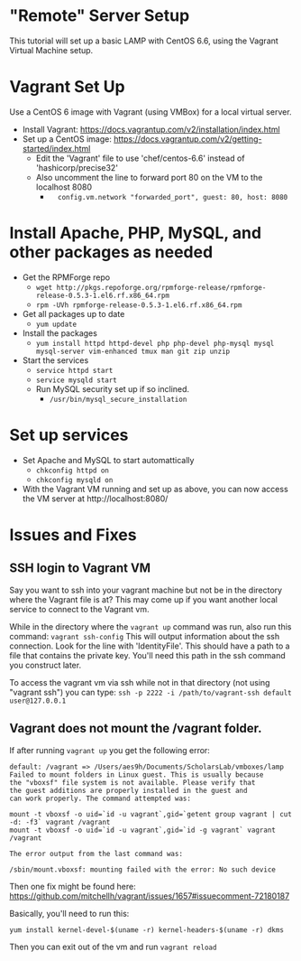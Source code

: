 # "Remote" Server Setup 

This tutorial will set up a basic LAMP with CentOS 6.6, using the Vagrant
Virtual Machine setup.



# Vagrant Set Up

Use a CentOS 6 image with Vagrant (using VMBox) for a local virtual server.

* Install Vagrant: https://docs.vagrantup.com/v2/installation/index.html
* Set up a CentOS image: https://docs.vagrantup.com/v2/getting-started/index.html
    * Edit the 'Vagrant' file to use 'chef/centos-6.6' instead of 'hashicorp/precise32'
    * Also uncomment the line to forward port 80 on the VM to the localhost 8080
        * `  config.vm.network "forwarded_port", guest: 80, host: 8080`

# Install Apache, PHP, MySQL, and other packages as needed
* Get the RPMForge repo 
    * `wget http://pkgs.repoforge.org/rpmforge-release/rpmforge-release-0.5.3-1.el6.rf.x86_64.rpm`
    * `rpm -UVh rpmforge-release-0.5.3-1.el6.rf.x86_64.rpm`
* Get all packages up to date
    * `yum update`
* Install the packages
    * `yum install httpd httpd-devel php php-devel php-mysql mysql mysql-server
    vim-enhanced tmux man git zip unzip`
* Start the services
    * `service httpd start`
    * `service mysqld start`
    * Run MySQL security set up if so inclined.
        * `/usr/bin/mysql_secure_installation`

# Set up services

* Set Apache and MySQL to start automattically
    * `chkconfig httpd on`
    * `chkconfig mysqld on`
* With the Vagrant VM running and set up as above, you can now access the VM
  server at http://localhost:8080/

# Issues and Fixes


## SSH login to Vagrant VM

Say you want to ssh into your vagrant machine but not be in the directory where
the Vagrant file is at? This may come up if you want another local service to
connect to the Vagrant vm.

While in the directory where the `vagrant up` command was run, also run this
command: `vagrant ssh-config` 
This will output information about the ssh connection. Look for the line with
'IdentityFile'. This should have a path to a file that contains the private key.
You'll need this path in the ssh command you construct later.

To access the vagrant vm via ssh while not in that directory (not using "vagrant
ssh") you can type: `ssh -p 2222 -i /path/to/vagrant-ssh default user@127.0.0.1`



## Vagrant does not mount the /vagrant folder.

If after running `vagrant up` you get the following error:

    default: /vagrant => /Users/aes9h/Documents/ScholarsLab/vmboxes/lamp
    Failed to mount folders in Linux guest. This is usually because
    the "vboxsf" file system is not available. Please verify that
    the guest additions are properly installed in the guest and
    can work properly. The command attempted was:

    mount -t vboxsf -o uid=`id -u vagrant`,gid=`getent group vagrant | cut -d: -f3` vagrant /vagrant
    mount -t vboxsf -o uid=`id -u vagrant`,gid=`id -g vagrant` vagrant /vagrant

    The error output from the last command was:

    /sbin/mount.vboxsf: mounting failed with the error: No such device

Then one fix might be found here: https://github.com/mitchellh/vagrant/issues/1657#issuecomment-72180187

Basically, you'll need to run this:

    yum install kernel-devel-$(uname -r) kernel-headers-$(uname -r) dkms

Then you can exit out of the vm and run `vagrant reload`
